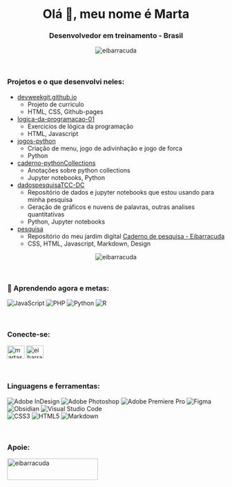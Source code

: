 <h1 align="center">Olá 👋, meu nome é Marta</h1>
<h3 align="center">Desenvolvedor em treinamento - Brasil</h3>

<p align="center"> <img src="https://komarev.com/ghpvc/?username=eibarracuda&label=Profile%20views&color=0e75b6&style=flat" alt="eibarracuda" /> </p>
<br>

<h3 align="left"> Projetos e o que desenvolvi neles:</h3>

- [devweekgit.github.io](https://github.com/eibarracuda/devweekgit.github.io)
  - Projeto de curriculo
  - HTML, CSS, Github-pages 
- [logica-da-programacao-01](https://github.com/eibarracuda/logica-da-programacao-01)
  - Exercicios de lógica da programação 
  - HTML, Javascript
- [jogos-python](https://github.com/eibarracuda/jogos-python)
  - Criação de menu, jogo de adivinhação e jogo de forca
  - Python
- [caderno-pythonCollections](https://github.com/eibarracuda/caderno-pythonCollections)
  - Anotações sobre python collections
  - Jupyter notebooks, Python
- [dadospesquisaTCC-DC](https://github.com/eibarracuda/dadospesquisaTCC-DC)
  - Repositório de dados e jupyter notebooks que estou usando para minha pesquisa
  - Geração de gráficos e nuvens de palavras, outras analises quantitativas
  - Python, Jupyter notebooks
- [pesquisa](https://github.com/eibarracuda/pesquisa)
  - Repositório do meu jardim digital [Caderno de pesquisa - Eibarracuda](https://pesquisa-eibarracuda.vercel.app) 
  - CSS, HTML, Javascript, Markdown, Design

<p align="center">
<img src="https://github-readme-stats.vercel.app/api/top-langs?username=eibarracuda&show_icons=true&locale=en&layout=compact&theme=dracula" alt="eibarracuda" />
</p>

<br>

### 🌱 Aprendendo agora e metas:
![JavaScript](https://img.shields.io/badge/javascript-%23323330.svg?style=for-the-badge&logo=javascript&logoColor=%23F7DF1E) ![PHP](https://img.shields.io/badge/php-%23777BB4.svg?style=for-the-badge&logo=php&logoColor=white) ![Python](https://img.shields.io/badge/python-3670A0?style=for-the-badge&logo=python&logoColor=ffdd54) ![R](https://img.shields.io/badge/r-%23276DC3.svg?style=for-the-badge&logo=r&logoColor=white)

<br>
<h3 align="left">Conecte-se:</h3>
<p align="left">
<a href="https://linkedin.com/in/martasafaneta" target="blank"><img align="center" src="https://raw.githubusercontent.com/rahuldkjain/github-profile-readme-generator/master/src/images/icons/Social/linked-in-alt.svg" alt="martasafaneta" height="30" width="40" /></a>
<a href="https://instagram.com/eibarracuda" target="blank"><img align="center" src="https://raw.githubusercontent.com/rahuldkjain/github-profile-readme-generator/master/src/images/icons/Social/instagram.svg" alt="eibarracuda" height="30" width="40" /></a></p>

<br>
<h3 align="left">Linguagens e ferramentas:</h3>

![Adobe InDesign](https://img.shields.io/badge/Adobe%20InDesign-49021F?style=for-the-badge&logo=adobeindesign&logoColor=white) ![Adobe Photoshop](https://img.shields.io/badge/adobe%20photoshop-%2331A8FF.svg?style=for-the-badge&logo=adobe%20photoshop&logoColor=white) ![Adobe Premiere Pro](https://img.shields.io/badge/Adobe%20Premiere%20Pro-9999FF.svg?style=for-the-badge&logo=Adobe%20Premiere%20Pro&logoColor=white) ![Figma](https://img.shields.io/badge/figma-%23F24E1E.svg?style=for-the-badge&logo=figma&logoColor=white)<br>
![Obsidian](https://img.shields.io/badge/Obsidian-%23483699.svg?style=for-the-badge&logo=obsidian&logoColor=white) ![Visual Studio Code](https://img.shields.io/badge/Visual%20Studio%20Code-0078d7.svg?style=for-the-badge&logo=visual-studio-code&logoColor=white)<br>
![CSS3](https://img.shields.io/badge/css3-%231572B6.svg?style=for-the-badge&logo=css3&logoColor=white) ![HTML5](https://img.shields.io/badge/html5-%23E34F26.svg?style=for-the-badge&logo=html5&logoColor=white) ![Markdown](https://img.shields.io/badge/markdown-%23000000.svg?style=for-the-badge&logo=markdown&logoColor=white)<br>

<br>
<h3 align="left">Apoie:</h3>
<p><a href="https://ko-fi.com/eibarracuda"> <img align="left" src="https://cdn.ko-fi.com/cdn/kofi3.png?v=3" height="50" width="210" alt="eibarracuda" /></a></p><br><br><br>




